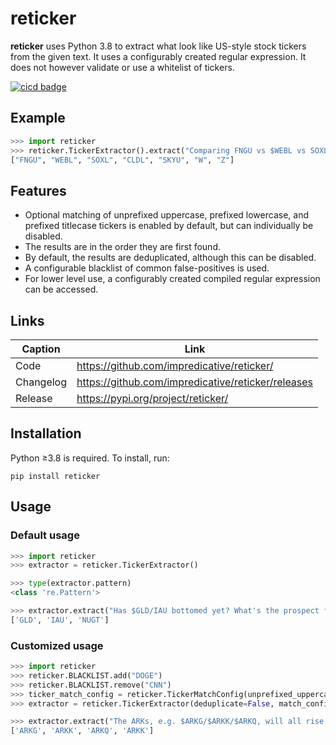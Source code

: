 # reticker
**reticker** uses Python 3.8 to extract what look like US-style stock tickers from the given text. It uses a configurably created regular expression.
It does not however validate or use a whitelist of tickers.

[![cicd badge](https://github.com/impredicative/reticker/workflows/cicd/badge.svg?branch=master)](https://github.com/impredicative/reticker/actions?query=workflow%3Acicd+branch%3Amaster)

## Example
```python
>>> import reticker
>>> reticker.TickerExtractor().extract("Comparing FNGU vs $WEBL vs SOXL- who wins? And what about $cldl vs $Skyu? IMHO, SOXL is king!\nBTW, will the $w+$Z pair still grow?")
["FNGU", "WEBL", "SOXL", "CLDL", "SKYU", "W", "Z"]
```

## Features
* Optional matching of unprefixed uppercase, prefixed lowercase, and prefixed titlecase tickers is enabled by default, but can individually be disabled.
* The results are in the order they are first found.
* By default, the results are deduplicated, although this can be disabled.
* A configurable blacklist of common false-positives is used.
* For lower level use, a configurably created compiled regular expression can be accessed.

## Links
| Caption   | Link                                               |
|-----------|----------------------------------------------------|
| Code      | https://github.com/impredicative/reticker/         |
| Changelog | https://github.com/impredicative/reticker/releases |
| Release   | https://pypi.org/project/reticker/                 |

## Installation
Python ≥3.8 is required. To install, run:

    pip install reticker

## Usage

### Default usage
```python
>>> import reticker
>>> extractor = reticker.TickerExtractor()

>>> type(extractor.pattern)
<class 're.Pattern'>

>>> extractor.extract("Has $GLD/IAU bottomed yet? What's the prospect for gold miners like $nugt?")
['GLD', 'IAU', 'NUGT']
```

### Customized usage
```python
>>> import reticker
>>> reticker.BLACKLIST.add("DOGE")
>>> reticker.BLACKLIST.remove("CNN")
>>> ticker_match_config = reticker.TickerMatchConfig(unprefixed_uppercase=False, prefixed_lowercase=False, prefixed_titlecase=False)
>>> extractor = reticker.TickerExtractor(deduplicate=False, match_config=ticker_match_config)

>>> extractor.extract("The ARKs, e.g. $ARKG/$ARKK/$ARKQ, will all rise again, especially $ARKK.")
['ARKG', 'ARKK', 'ARKQ', 'ARKK']
```
